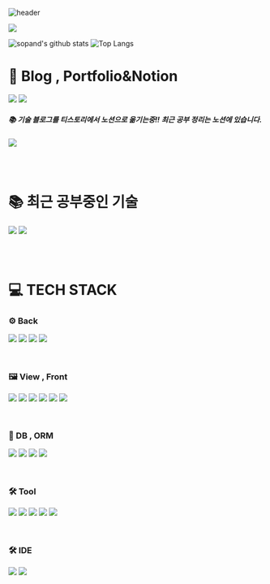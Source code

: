 ![header](https://capsule-render.vercel.app/api?type=wave&color=auto&height=300&section=header&text=Kyu%20Git&fontSize=90)

<a href="https://hits.seeyoufarm.com"><img src="https://hits.seeyoufarm.com/api/count/incr/badge.svg?url=https%3A%2F%2Fgithub.com%2Fsopand%2Fhit-counter&count_bg=%23403DC8&title_bg=%23555555&icon=github.svg&icon_color=%23E7E7E7&title=%EB%82%98%EC%9D%98+Git+%EC%A1%B0%ED%9A%8C%EC%88%98&edge_flat=false"/></a>

![sopand's github stats](https://github-readme-stats.vercel.app/api?username=sopand&show_icons=true&theme=midnight-purple)
![Top Langs](https://github-readme-stats.vercel.app/api/top-langs/?username=sopand&layout=compact&theme=midnight-purple)

# 📧 Blog , Portfolio&Notion
<p>
<a href="https://pows.tistory.com/">
 <img src="https://img.shields.io/badge/Tistory%20Blog-EA5220?style=for-the-badge&logo=Tistory&logoColor=white&link=https://pows.tistory.com/"></a>
 
<a href="https://interesting-gorilla-ae9.notion.site/KIM-955475f3472847fe90d12521e7611933">
         <img src="https://img.shields.io/badge/Notion-000000?style=for-the-badge&logo=Notion&logoColor=white&link=https://www.notion.so/KIM-955475f3472847fe90d12521e7611933"></a>
 </p>

 ##### 📚 기술 블로그를 티스토리에서 노션으로 옮기는중!! 최근 공부 정리는 노션에 있습니다.
 <p>
  <a href="https://interesting-gorilla-ae9.notion.site/CS-a0cc28cafdfc46eea2d66a1a2ad65cb9">
         <img src="https://img.shields.io/badge/My%20Tech%20Blog-000000?style=for-the-badge&logo=Notion&logoColor=white&link=https://www.notion.so/KIM-955475f3472847fe90d12521e7611933"></a>
 </p>
<br/>
<br/>


# 📚 최근 공부중인 기술
<p>
 <img src="https://img.shields.io/badge/Junit5-25A162?style=for-the-badge&logo=Junit5&logoColor=white">
 <img src="https://img.shields.io/badge/JPA-007396?style=for-the-badge&logo=OpenJDK&logoColor=white">
</p>

<br/>
<br/>


# 💻 TECH STACK

### ⚙️ Back
<p>
  <img src="https://img.shields.io/badge/JAVA-007396?style=for-the-badge&logo=OpenJDK&logoColor=white"> 
  <img src="https://img.shields.io/badge/Spring%20Boot-6DB33F?style=for-the-badge&logo=springboot&logoColor=white">
  <img src="https://img.shields.io/badge/Spring%20Security-6DB33F?style=for-the-badge&logo=springsecurity&logoColor=white">
  <img src="https://img.shields.io/badge/Spring-6DB33F?style=for-the-badge&logo=spring&logoColor=white"> 
</p>
<br/>

### 🖼️ View , Front
<p>
  <img src="https://img.shields.io/badge/html5-E34F26?style=for-the-badge&logo=html5&logoColor=white">
  <img src="https://img.shields.io/badge/JavaScript-F7DF1E?style=for-the-badge&logo=JavaScript&logoColor=black">
  <img src="https://img.shields.io/badge/jQuery-0769AD?style=for-the-badge&logo=jQuery&logoColor=white">
  <img src="https://img.shields.io/badge/CSS-1572B6?style=for-the-badge&logo=CSS3&logoColor=white">
  <img src="https://img.shields.io/badge/Thymeleaf-005F0F?style=for-the-badge&logo=thymeleaf&logoColor=white">
 <img src="https://img.shields.io/badge/JSP-007396?style=for-the-badge&logo=OpenJDK&logoColor=white">
  
</p>
<br/>


### 💾 DB , ORM
<p>
  <img src="https://img.shields.io/badge/MySQL-4479A1?style=for-the-badge&logo=mysql&logoColor=white">
  <img src="https://img.shields.io/badge/Oracle-F80000?style=for-the-badge&logo=oracle&logoColor=white">
  <img src="https://img.shields.io/badge/JPA-007396?style=for-the-badge&logo=OpenJDK&logoColor=white">
 <img src="https://img.shields.io/badge/Mybatis-E34F26?style=for-the-badge&logo=Mybatis&logoColor=white">
</p>
<br/>

### 🛠️ Tool
<p>
  <img src="https://img.shields.io/badge/Gradle-02303A?style=for-the-badge&logo=gradle&logoColor=white">
  <img src="https://img.shields.io/badge/Maven-C71A36?style=for-the-badge&logo=apachemaven&logoColor=white">
  <img src="https://img.shields.io/badge/Git-F05032?style=for-the-badge&logo=git&logoColor=white">
  <img src="https://img.shields.io/badge/GitHub-181717?style=for-the-badge&logo=github&logoColor=white">
  <img src="https://img.shields.io/badge/SourceTree-0052CC?style=for-the-badge&logo=sourcetree&logoColor=white">
</p>
<br/>

### 🛠️ IDE
<p>
  <img src="https://img.shields.io/badge/Eclipse-2C2255?style=for-the-badge&logo=eclipseide&logoColor=white">
  <img src="https://img.shields.io/badge/Intelli j-000000?style=for-the-badge&logo=intellijidea&logoColor=white">
</p>


